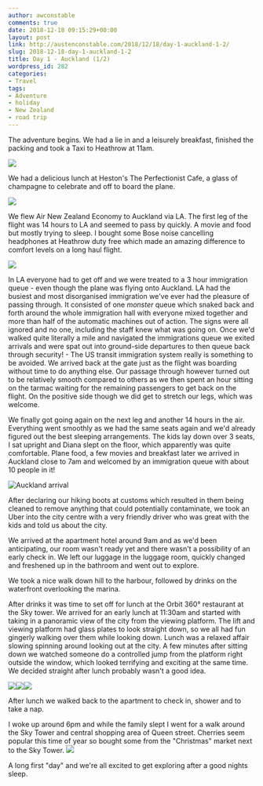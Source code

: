 ```yaml
---
author: awconstable
comments: true
date: 2018-12-18 09:15:29+00:00
layout: post
link: http://austenconstable.com/2018/12/18/day-1-auckland-1-2/
slug: 2018-12-18-day-1-auckland-1-2
title: Day 1 - Auckland (1/2)
wordpress_id: 282
categories:
- Travel
tags:
- Adventure
- holiday
- New Zealand
- road trip
---
```


The adventure begins. We had a lie in and a leisurely breakfast, finished the packing and took a Taxi to Heathrow at 11am.

![](../images/2018/12/213b523c-eb1a-48e5-9d09-10aba426b287.jpg)

We had a delicious lunch at Heston's The Perfectionist Cafe, a glass of champagne to celebrate and off to board the plane.

![](../images/2018/12/63546604-b9a8-4847-b929-5bea232bd7f1.jpg)

We flew Air New Zealand Economy to Auckland via LA. The first leg of the flight was 14 hours to LA and seemed to pass by quickly. A movie and food but mostly trying to sleep. I bought some Bose noise cancelling headphones at Heathrow duty free which made an amazing difference to comfort levels on a long haul flight.

![](../images/2018/12/img_2157.jpg)

In LA everyone had to get off and we were treated to a 3 hour immigration queue - even though the plane was flying onto Auckland. LA had the busiest and most disorganised immigration we've ever had the pleasure of passing through. It consisted of one _monster_ queue which snaked back and forth around the whole immigration hall with everyone mixed together and more than half of the automatic machines out of action. The signs were all ignored and no one, including the staff knew what was going on. Once we'd walked quite literally a mile and navigated the immigrations queue we exited arrivals and were spat out into ground-side departures to then queue back through security! - The US transit immigration system really is something to be avoided. We arrived back at the gate just as the flight was boarding without time to do anything else. Our passage through however turned out to be relatively smooth compared to others as we then spent an hour sitting on the tarmac waiting for the remaining passengers to get back on the flight. On the positive side though we did get to stretch our legs, which was welcome.

We finally got going again on the next leg and another 14 hours in the air. Everything went smoothly as we had the same seats again and we'd already figured out the best sleeping arrangements. The kids lay down over 3 seats, I sat upright and Diana slept on the floor, which apparently was quite comfortable. Plane food, a few movies and breakfast later we arrived in Auckland close to 7am and welcomed by an immigration queue with about 10 people in it!

![Auckland arrival](../images/2018/12/e265e3bd-f1ef-46e2-9d5b-2e9de0bd50cf.jpg)

After declaring our hiking boots at customs which resulted in them being cleaned to remove anything that could potentially contaminate, we took an Uber into the city centre with a very friendly driver who was great with the kids and told us about the city.

We arrived at the apartment hotel around 9am and as we'd been anticipating, our room wasn't ready yet and there wasn't a possibility of an early check in. We left our luggage in the luggage room, quickly changed and freshened up in the bathroom and went out to explore.

We took a nice walk down hill to the harbour, followed by drinks on the waterfront overlooking the marina.

After drinks it was time to set off for lunch at the Orbit 360° restaurant at the Sky tower. We arrived for an early lunch at 11:30am and started with taking in a panoramic view of the city from the viewing platform. The lift and viewing platform had glass plates to look straight down, so we all had fun gingerly walking over them while looking down. Lunch was a relaxed affair slowing spinning around looking out at the city. A few minutes after sitting down we watched someone do a controlled jump from the platform right outside the window, which looked terrifying and exciting at the same time. We decided straight after lunch probably wasn't a good idea.

![](../images/2018/12/img_2164.jpg)![](../images/2018/12/img_2160.jpg)![](../images/2018/12/img_2158.jpg)

After lunch we walked back to the apartment to check in, shower and to take a nap.

I woke up around 6pm and while the family slept I went for a walk around the Sky Tower and central shopping area of Queen street. Cherries seem popular this time of year so bought some from the "Christmas" market next to the Sky Tower.  ![](../images/2018/12/img_2171.jpg)

A long first "day" and we're all excited to get exploring after a good nights sleep.
